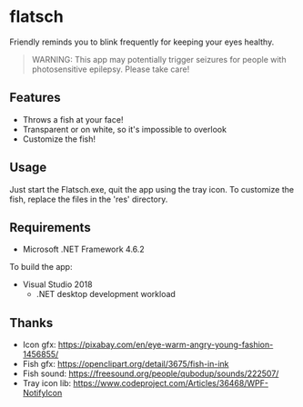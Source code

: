 flatsch
=======

Friendly reminds you to blink frequently for keeping your eyes healthy.

> WARNING: This app may potentially trigger seizures for people with photosensitive epilepsy. Please take care!

Features
--------

* Throws a fish at your face!
* Transparent or on white, so it's impossible to overlook
* Customize the fish!

Usage
-----

Just start the Flatsch.exe, quit the app using the tray icon.
To customize the fish, replace the files in the 'res' directory.

Requirements
------------

* Microsoft .NET Framework 4.6.2

To build the app:

* Visual Studio 2018
  * .NET desktop development workload

Thanks
------

* Icon gfx: https://pixabay.com/en/eye-warm-angry-young-fashion-1456855/
* Fish gfx: https://openclipart.org/detail/3675/fish-in-ink
* Fish sound: https://freesound.org/people/qubodup/sounds/222507/
* Tray icon lib: https://www.codeproject.com/Articles/36468/WPF-NotifyIcon
